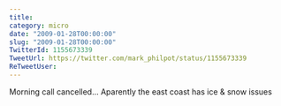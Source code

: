 ```yaml
---
title: 
category: micro
date: "2009-01-28T00:00:00"
slug: "2009-01-28T00:00:00"
TwitterId: 1155673339
TweetUrl: https://twitter.com/mark_philpot/status/1155673339
ReTweetUser: 
---
```


Morning call cancelled... Aparently the east coast has ice & snow issues